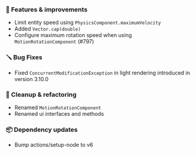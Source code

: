 ### 🚀 Features & improvements

- Limit entity speed using `PhysicsComponent.maximumVelocity`
- Added `Vector.cap(double)`
- Configure maximum rotation speed when using `MotionRotationComponent` (#797)

### 🪛 Bug Fixes

- Fixed `ConcurrentModificationException` in light rendering introduced in version 3.10.0

### 🧽 Cleanup & refactoring

- Renamed `MotionRotationComponent`
- Renamed ui interfaces and methods

### 📦 Dependency updates

- Bump actions/setup-node to v6